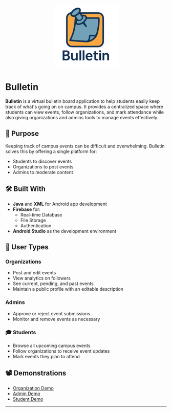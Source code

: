 <p align="center">
  <img src="app/src/main/res/drawable/logo.png" alt="Bulletin Logo" width="200"/>
</p>

# Bulletin 

**Bulletin** is a virtual bulletin board application to help students easily keep track of what's going on on campus. It provides a centralized space where students can view events, follow organizations, and mark attendance while also giving organizations and admins tools to manage events effectively.

## 🎯 Purpose

Keeping track of campus events can be difficult and overwhelming. Bulletin solves this by offering a single platform for:

- Students to discover events
- Organizations to post events
- Admins to moderate content

## 🛠️ Built With

- **Java** and **XML** for Android app development
- **Firebase** for:
  - Real-time Database
  - File Storage
  - Authentication
- **Android Studio** as the development environment

## 👥 User Types

### Organizations
- Post and edit events
- View analytics on followers
- See current, pending, and past events
- Maintain a public profile with an editable description

### Admins
- Approve or reject event submissions
- Monitor and remove events as necessary

### 🎓 Students
- Browse all upcoming campus events
- Follow organizations to receive event updates
- Mark events they plan to attend

## 📽️ Demonstrations

- [Organization Demo](https://docs.google.com/file/d/1dhRkxz8zZa4hTJzeE2mt2mnQNxjdd5eb/preview)
- [Admin Demo](https://docs.google.com/file/d/1jXFD-qAQBYEOqOqv6ceamVdLM6HeyQag/preview)
- [Student Demo](https://docs.google.com/file/d/1hXW21-sfMuHEB-xQg5GZHZuKpWp05vFY/preview)

---
